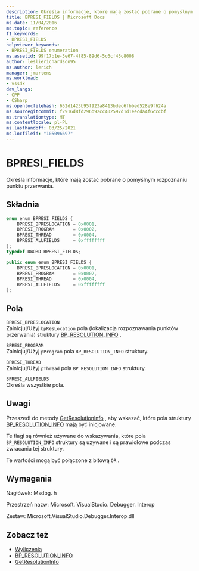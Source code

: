 ```yaml
---
description: Określa informacje, które mają zostać pobrane o pomyślnym rozpoznaniu punktu przerwania.
title: BPRESI_FIELDS | Microsoft Docs
ms.date: 11/04/2016
ms.topic: reference
f1_keywords:
- BPRESI_FIELDS
helpviewer_keywords:
- BPRESI_FIELDS enumeration
ms.assetid: 99f17b1e-3e67-4f85-89d6-5c6cf45c8008
author: leslierichardson95
ms.author: lerich
manager: jmartens
ms.workload:
- vssdk
dev_langs:
- CPP
- CSharp
ms.openlocfilehash: 652d1423b95f923a8413bdec6fbbed528e9f624a
ms.sourcegitcommit: f2916d8fd296b92cc402597d1d1eecda4f6cccbf
ms.translationtype: MT
ms.contentlocale: pl-PL
ms.lasthandoff: 03/25/2021
ms.locfileid: "105096697"
---
```

# <a name="bpresi_fields"></a>BPRESI_FIELDS
Określa informacje, które mają zostać pobrane o pomyślnym rozpoznaniu punktu przerwania.

## <a name="syntax"></a>Składnia

```cpp
enum enum_BPRESI_FIELDS {
    BPRESI_BPRESLOCATION = 0x0001,
    BPRESI_PROGRAM       = 0x0002,
    BPRESI_THREAD        = 0x0004,
    BPRESI_ALLFIELDS     = 0xffffffff
};
typedef DWORD BPRESI_FIELDS;
```

```csharp
public enum enum_BPRESI_FIELDS {
    BPRESI_BPRESLOCATION = 0x0001,
    BPRESI_PROGRAM       = 0x0002,
    BPRESI_THREAD        = 0x0004,
    BPRESI_ALLFIELDS     = 0xffffffff
};
```

## <a name="fields"></a>Pola
`BPRESI_BPRESLOCATION`\
Zainicjuj/Użyj `bpResLocation` pola (lokalizacja rozpoznawania punktów przerwania) struktury [BP_RESOLUTION_INFO](../../../extensibility/debugger/reference/bp-resolution-info.md) .

`BPRESI_PROGRAM`\
Zainicjuj/Użyj `pProgram` pola `BP_RESOLUTION_INFO` struktury.

`BPRESI_THREAD`\
Zainicjuj/Użyj `pThread` pola `BP_RESOLUTION_INFO` struktury.

`BPRESI_ALLFIELDS`\
Określa wszystkie pola.

## <a name="remarks"></a>Uwagi
Przeszedł do metody [GetResolutionInfo](../../../extensibility/debugger/reference/idebugbreakpointresolution2-getresolutioninfo.md) , aby wskazać, które pola struktury [BP_RESOLUTION_INFO](../../../extensibility/debugger/reference/bp-resolution-info.md) mają być inicjowane.

Te flagi są również używane do wskazywania, które pola `BP_RESOLUTION_INFO` struktury są używane i są prawidłowe podczas zwracania tej struktury.

Te wartości mogą być połączone z bitową `OR` .

## <a name="requirements"></a>Wymagania
Nagłówek: Msdbg. h

Przestrzeń nazw: Microsoft. VisualStudio. Debugger. Interop

Zestaw: Microsoft.VisualStudio.Debugger.Interop.dll

## <a name="see-also"></a>Zobacz też
- [Wyliczenia](../../../extensibility/debugger/reference/enumerations-visual-studio-debugging.md)
- [BP_RESOLUTION_INFO](../../../extensibility/debugger/reference/bp-resolution-info.md)
- [GetResolutionInfo](../../../extensibility/debugger/reference/idebugbreakpointresolution2-getresolutioninfo.md)
